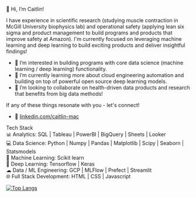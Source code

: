 👋 Hi, I’m Caitlin!

I have experience in scientific research (studying muscle contraction in McGill University biophysics lab) and operational safety (applying lean six sigma and product management to build programs and products that improve safety at Amazon).
I'm currently focused on leveraging machine learning and deep learning to build exciting products and deliver insightful findings!

- 👀 I’m interested in building programs with core data science (machine learning / deep learning) functionality.
- 🌱 I’m currently learning more about cloud engineering automation and building on top of powerful open source deep learning models.
- 💞️ I’m looking to collaborate on health-driven data products and research that benefits from big data methods!

If any of these things resonate with you - let's connect! 
- 🤝 [linkedin.com/caitlin-mac](https://www.linkedin.com/in/caitlin-maceachen/)



Tech Stack <br/>
📊 Analytics: SQL | Tableau | PowerBI | BigQuery | Sheets | Looker <br/>
💻 Data Science: Python | Numpy | Pandas | Matplotlib | Scipy | Seaborn | Statsmodels <br/>
🤖 Machine Learning: Scikit learn <br/>
🧠 Deep Learning: Tensorflow | Keras <br/>
☁ Data / ML Engineering: GCP | MLFlow | Prefect | Streamlit <br/>
🌐 Full Stack Development: HTML | CSS | Javascript <br/>

  [![Top Langs](https://github-readme-stats.vercel.app/api/top-langs/?username=caitlinmac)](https://github.com/caitlinmac/github-readme-stats)
<!---
caitlinmac/caitlinmac is a ✨ special ✨ repository because its `README.md` (this file) appears on your GitHub profile.
You can click the Preview link to take a look at your changes.
--->

